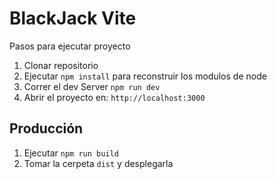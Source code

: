 # BlackJack Vite

Pasos para ejecutar proyecto

1. Clonar repositorio
2. Ejecutar ```npm install``` para reconstruir los modulos de node
3. Correr el dev Server ```npm run dev```
4. Abrir el proyecto en: ```http://localhost:3000```

## Producción

1. Ejecutar ```npm run build```
2. Tomar la cerpeta ```dist``` y desplegarla
